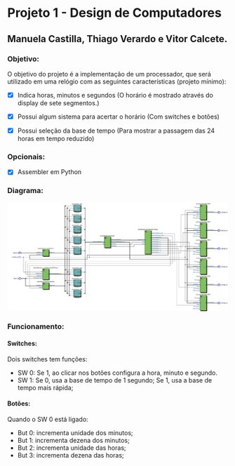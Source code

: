 # Projeto 1 - Design de Computadores
## Manuela Castilla, Thiago Verardo e Vitor Calcete.


### Objetivo:
O objetivo do projeto é a implementação de um processador, que será utilizado em uma relógio com as seguintes características (projeto mínimo):

- [x] Indica horas, minutos e segundos
 (O horário é mostrado através do display de sete segmentos.)

- [x] Possui algum sistema para acertar o horário
 (Com switches e botões)

- [x] Possui seleção da base de tempo
 (Para mostrar a passagem das 24 horas em tempo reduzido)
 
 ### Opcionais:

- [x] Assembler em Python

### Diagrama:
<p align="center">
  <img src = "entrega/Diagrama.png" width="1000" title="RTL viewer">
</p>


### Funcionamento:

#### Switches:
Dois switches tem funções:

<ul>
  <li>SW 0: Se 1, ao clicar nos botões configura a hora, minuto e segundo.</li>
  <li>SW 1: Se 0, usa a base de tempo de 1 segundo; Se 1, usa a base de tempo mais rápida;</li>
</ul>

#### Botões:

Quando o SW 0 está ligado:

<ul>
  <li>But 0: incrementa unidade dos minutos;</li>
  <li>But 1: incrementa dezena dos minutos;</li>
  <li>But 2: incrementa unidade das horas;</li>
  <li>But 3: incrementa dezena das horas;</li>
</ul>

